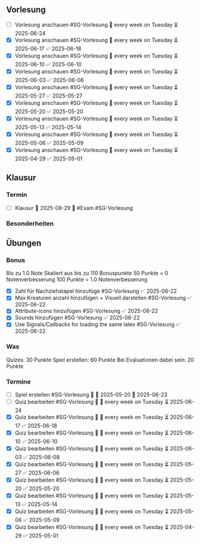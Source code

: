 ## Vorlesung
- [ ] Vorlesung anschauen #SG-Vorlesung 🔁 every week on Tuesday ⏳ 2025-06-24
- [x] Vorlesung anschauen #SG-Vorlesung 🔁 every week on Tuesday ⏳ 2025-06-17 ✅ 2025-06-18
- [x] Vorlesung anschauen #SG-Vorlesung 🔁 every week on Tuesday ⏳ 2025-06-10 ✅ 2025-06-10
- [x] Vorlesung anschauen #SG-Vorlesung 🔁 every week on Tuesday ⏳ 2025-06-03 ✅ 2025-06-06
- [x] Vorlesung anschauen #SG-Vorlesung 🔁 every week on Tuesday ⏳ 2025-05-27 ✅ 2025-05-27
- [x] Vorlesung anschauen #SG-Vorlesung 🔁 every week on Tuesday ⏳ 2025-05-20 ✅ 2025-05-20
- [x] Vorlesung anschauen #SG-Vorlesung 🔁 every week on Tuesday ⏳ 2025-05-13 ✅ 2025-05-14
- [x] Vorlesung anschauen #SG-Vorlesung 🔁 every week on Tuesday ⏳ 2025-05-06 ✅ 2025-05-09
- [x] Vorlesung anschauen #SG-Vorlesung 🔁 every week on Tuesday ⏳ 2025-04-29 ✅ 2025-05-01
## Klausur
### Termin
- [ ] Klausur 🛫 2025-08-29 🔺 #Exam #SG-Vorlesung 

### Besonderheiten
## Übungen
### Bonus
Bis zu 1.0 Note
Skaliert aus bis zu 110 Bonuspunkte
50 Punkte = 0 Notenverbesserung
100 Punkte = 1.0 Notenverbesserung
- [x] Zahl für Nachziehstapel hinzufüge #SG-Vorlesung ✅ 2025-06-22
- [x] Max Kreaturen anzahl hinzufügen + Visuell darstellen #SG-Vorlesung ✅ 2025-06-22
- [x] Attribute-icons hinzufügen #SG-Vorlesung ✅ 2025-06-22
- [x] Sounds hinzufügen #SG-Vorlesung ✅ 2025-06-22
- [x] Use Signals/Callbacks for loading the same latex #SG-Vorlesung ✅ 2025-06-22
### Was
Quizes: 30 Punkte
Spiel erstellen: 60 Punkte
Bei Evaluationen dabei sein: 20 Punkte

### Termine
- [ ] Spiel erstellen #SG-Vorlesung 🔼 🛫 2025-05-20 📅 2025-06-23
- [ ] Quiz bearbeiten #SG-Vorlesung 🔼 🔁 every week on Tuesday ⏳ 2025-06-24
- [x] Quiz bearbeiten #SG-Vorlesung 🔼 🔁 every week on Tuesday ⏳ 2025-06-17 ✅ 2025-06-18
- [x] Quiz bearbeiten #SG-Vorlesung 🔼 🔁 every week on Tuesday ⏳ 2025-06-10 ✅ 2025-06-10
- [x] Quiz bearbeiten #SG-Vorlesung 🔼 🔁 every week on Tuesday ⏳ 2025-06-03 ✅ 2025-06-08
- [x] Quiz bearbeiten #SG-Vorlesung 🔼 🔁 every week on Tuesday ⏳ 2025-05-27 ✅ 2025-06-06
- [x] Quiz bearbeiten #SG-Vorlesung 🔼 🔁 every week on Tuesday ⏳ 2025-05-20 ✅ 2025-05-20
- [x] Quiz bearbeiten #SG-Vorlesung 🔼 🔁 every week on Tuesday ⏳ 2025-05-13 ✅ 2025-05-14
- [x] Quiz bearbeiten #SG-Vorlesung 🔼 🔁 every week on Tuesday ⏳ 2025-05-06 ✅ 2025-05-09
- [x] Quiz bearbeiten #SG-Vorlesung 🔼 🔁 every week on Tuesday ⏳ 2025-04-29 ✅ 2025-05-01